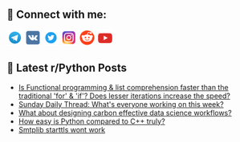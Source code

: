 ## 🔎 Connect with me:
[<img src="https://github.com/bullbesh/bullbesh/blob/main/images/Telegram.png" width="32" height="32" />](https://t.me/bullbesh)
[<img src="https://github.com/bullbesh/bullbesh/blob/main/images/VK.png" width="32" height="32" />](https://vk.com/bullbesh)
[<img src="https://github.com/bullbesh/bullbesh/blob/main/images/Twitter.png" width="32" height="32" />](https://twitter.com/bullbesh1)
[<img src="https://github.com/bullbesh/bullbesh/blob/main/images/Instagram.png" width="32" height="32" />](https://www.instagram.com/bullbesh)
[<img src="https://github.com/bullbesh/bullbesh/blob/main/images/Reddit.png" width="32" height="32" />](https://www.reddit.com/user/bullbesh)
[<img src="https://github.com/bullbesh/bullbesh/blob/main/images/YouTube.png" width="32" height="32" />](https://www.youtube.com/channel/UCtfjRs6uzgq5mfm8S06WTcg)

## 📕 Latest r/Python Posts
<!-- BLOG-POST-LIST:START -->
- [Is Functional programming &amp; list comprehension faster than the traditional &#39;for&#39; &amp; &#39;if&#39;? Does lesser iterations increase the speed?](https://www.reddit.com/r/Python/comments/1297pcm/is_functional_programming_list_comprehension/)
- [Sunday Daily Thread: What&#39;s everyone working on this week?](https://www.reddit.com/r/Python/comments/1293hsw/sunday_daily_thread_whats_everyone_working_on/)
- [What about designing carbon effective data science workflows?](https://www.reddit.com/r/Python/comments/1293bmt/what_about_designing_carbon_effective_data/)
- [How easy is Python compared to C++ truly?](https://www.reddit.com/r/Python/comments/1291xwa/how_easy_is_python_compared_to_c_truly/)
- [Smtplib starttls wont work](https://www.reddit.com/r/Python/comments/1291xdu/smtplib_starttls_wont_work/)
<!-- BLOG-POST-LIST:END -->
